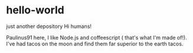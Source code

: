 # hello-world
just another depository
Hi humans!

Paulinus91 here, I like Node.js and coffeescript ( that's what I'm made of!).
I've had tacos on the moon and find them far superior to the earth tacos.
